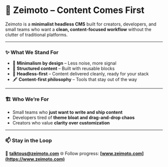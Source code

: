 # 🚀 Zeimoto – Content Comes First

Zeimoto is a **minimalist headless CMS** built for creators, developers, and small teams who want a **clean, content-focused workflow** without the clutter of traditional platforms.

---

### ✨ What We Stand For

- 🧼 **Minimalism by design** – Less noise, more signal
- 🧩 **Structured content** – Built with reusable blocks
- 🔌 **Headless-first** – Content delivered cleanly, ready for your stack
- 🖋 **Content-first philosophy** – Tools that stay out of the way

---

### 🏗 Who We’re For

- Small teams who **just want to write and ship content**
- Developers tired of **theme bloat and drag-and-drop chaos**
- Creators who value **clarity over customization**

---

### 📫 Stay in the Loop

💌 **[talktous@zeimoto.com](mailto:talktous@zeimoto.com)**
🌐 Follow progress: **[www.zeimoto.com](https://www.zeimoto.com)**

